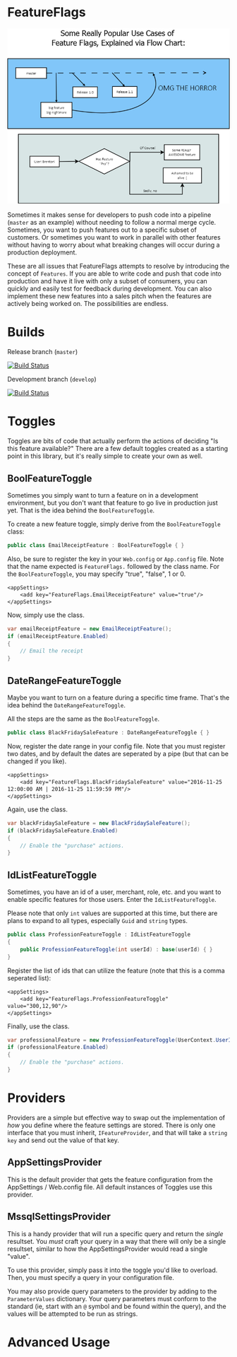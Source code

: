# FeatureFlags

![alt text](FeatureFlags.png "Why use feature flags?  This is self-explanatory.")

Sometimes it makes sense for developers to push code into a pipeline (`master` as an example) without needing
to follow a normal merge cycle.  Sometimes, you want to push features out to a specific subset of customers.
Or sometimes you want to work in parallel with other features without having to worry about what breaking
changes will occur during a production deployment.

These are all issues that FeatureFlags attempts to resolve by introducing the concept of `Features`. If you 
are able to write code and push that code into production and have it live with only a subset of consumers,
you can quickly and easily test for feedback during development.  You can also implement these new features 
into a sales pitch when the features are actively being worked on.  The possibilities are endless.

# Builds
Release branch (`master`)

[![Build Status](https://travis-ci.org/brentonlamar/FeatureFlags.svg?branch=master)](https://travis-ci.org/brentonlamar/FeatureFlags) 

Development branch (`develop`)

[![Build Status](https://travis-ci.org/brentonlamar/FeatureFlags.svg?branch=develop)](https://travis-ci.org/brentonlamar/FeatureFlags)

# Toggles
Toggles are bits of code that actually perform the actions of deciding "Is this feature available?"  There
are a few default toggles created as a starting point in this library, but it's really simple to create your own
as well.

## BoolFeatureToggle
Sometimes you simply want to turn a feature on in a development environment, but you don't want that feature to 
go live in production just yet.  That is the idea behind the `BoolFeatureToggle`.

To create a new feature toggle, simply derive from the `BoolFeatureToggle` class:

```c#
public class EmailReceiptFeature : BoolFeatureToggle { }
```

Also, be sure to register the key in your `Web.config` or `App.config` file.  Note that the name expected
is `FeatureFlags.` followed by the class name.  For the `BoolFeatureToggle`, you may specify "true", "false", 1 or 0.

```
<appSettings>
    <add key="FeatureFlags.EmailReceiptFeature" value="true"/>
</appSettings>
```

Now, simply use the class.

```c#
var emailReceiptFeature = new EmailReceiptFeature();
if (emailReceiptFeature.Enabled)
{
    // Email the receipt
}
```

## DateRangeFeatureToggle
Maybe you want to turn on a feature during a specific time frame.  That's the idea behind the `DateRangeFeatureToggle`.

All the steps are the same as the `BoolFeatureToggle`.

```c#
public class BlackFridaySaleFeature : DateRangeFeatureToggle { }
```

Now, register the date range in your config file.  Note that you must register two dates, and by default the dates are seperated by a pipe (but that can be changed if you like).

```
<appSettings>
    <add key="FeatureFlags.BlackFridaySaleFeature" value="2016-11-25 12:00:00 AM | 2016-11-25 11:59:59 PM"/>
</appSettings>
```

Again, use the class.

```c#
var blackFridaySaleFeature = new BlackFridaySaleFeature();
if (blackFridaySaleFeature.Enabled)
{
    // Enable the "purchase" actions.
}
```

## IdListFeatureToggle
Sometimes, you have an id of a user, merchant, role, etc. and you want to enable specific features for those users.
Enter the `IdListFeatureToggle`.

Please note that only `int` values are supported at this time, but there are plans to expand to all types, especially 
`Guid` and `string` types.

```c#
public class ProfessionFeatureToggle : IdListFeatureToggle 
{
    public ProfessionFeatureToggle(int userId) : base(userId) { }
}
```

Register the list of ids that can utilize the feature (note that this is a comma seperated list):

```
<appSettings>
    <add key="FeatureFlags.ProfessionFeatureToggle" value="300,12,90"/>
</appSettings>
```

Finally, use the class.

```c#
var professionalFeature = new ProfessionFeatureToggle(UserContext.UserId);
if (professionalFeature.Enabled)
{
    // Enable the "purchase" actions.
}
```

# Providers
Providers are a simple but effective way to swap out the implementation of _how_ you define where the
feature settings are stored.  There is only one interface that you must inherit, `IFeatureProvider`,
and that will take a `string key` and send out the value of that key.

## AppSettingsProvider 
This is the default provider that gets the feature configuration from the AppSettings / Web.config file.
All default instances of Toggles use this provider.

## MssqlSettingsProvider
This is a handy provider that will run a specific query and return the *single* resultset.  You _must_ craft 
your query in a way that there will only be a single resultset, similar to how the AppSettingsProvider would
read a single "value".

To use this provider, simply pass it into the toggle you'd like to overload.  Then, you must specify a query in
your configuration file.  

You may also provide query parameters to the provider by adding to the `ParameterValues` dictionary.  Your query
parameters must conform to the standard (ie, start with an `@` symbol and be found within the query), and the values
will be attempted to be run as strings.

# Advanced Usage
